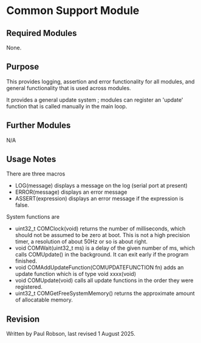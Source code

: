 # Common Support Module

## Required Modules 

None.

## Purpose

This provides logging, assertion and error functionality for all modules, and general functionality that is used across modules.

It provides a general update system ; modules can register an 'update' function that is called manually in the main loop.

## Further Modules

N/A

## Usage Notes

There are three macros

- LOG(message) displays a message on the log (serial port at present)
- ERROR(message) displays an error message
- ASSERT(expression) displays an error message if the expression is false.

System functions are 

- uint32_t COMClock(void) returns the number of milliseconds, which should not be assumed to be zero at boot. This is not a high precision timer, a resolution of about 50Hz or so is about right.
- void COMWait(uint32_t ms) is a delay of the given number of ms, which calls COMUpdate() in the background. It can exit early if the program finished.
- void COMAddUpdateFunction(COMUPDATEFUNCTION fn) adds an update function which is of type void xxxx(void)
- void COMUpdate(void) calls all update functions in the order they were registered.
- uint32_t COMGetFreeSystemMemory() returns the approximate amount of allocatable memory.


## Revision

Written by Paul Robson, last revised 1 August 2025.







